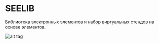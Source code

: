 SEELIB
===================

Библиотека электронных элементов и набор виртуальных стендов на основе элементов.

![alt tag](https://raw.githubusercontent.com/mhyhre/SEELIB/master/screenshoot.png)